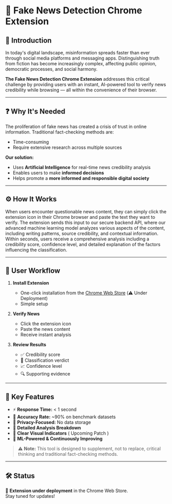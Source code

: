 # 🧠 Fake News Detection Chrome Extension

## 📌 Introduction

In today's digital landscape, misinformation spreads faster than ever through social media platforms and messaging apps. Distinguishing truth from fiction has become increasingly complex, affecting public opinion, democratic processes, and social harmony.

**The Fake News Detection Chrome Extension** addresses this critical challenge by providing users with an instant, AI-powered tool to verify news credibility while browsing — all within the convenience of their browser.

---

## ❓ Why It's Needed

The proliferation of fake news has created a crisis of trust in online information. Traditional fact-checking methods are:

- Time-consuming
- Require extensive research across multiple sources

**Our solution:**
- Uses **Artificial Intelligence** for real-time news credibility analysis
- Enables users to make **informed decisions**
- Helps promote a **more informed and responsible digital society**

---

## ⚙️ How It Works
When users encounter questionable news content, they can simply click the extension icon in their Chrome browser and paste the text they want to verify. The extension sends this input to our secure backend API, where our advanced machine learning model analyzes various aspects of the content, including writing patterns, source credibility, and contextual information. Within seconds, users receive a comprehensive analysis including a credibility score, confidence level, and detailed explanation of the factors influencing the classification.

---
## 👤 User Workflow

1. **Install Extension**
   - One-click installation from the [Chrome Web Store](#) (⚠️ Under Deployment)
   - Simple setup

2. **Verify News**
   - Click the extension icon  
   - Paste the news content  
   - Receive instant analysis

3. **Review Results**
   - ✅ Credibility score  
   - 📌 Classification verdict  
   - 📈 Confidence level  
   - 🔍 Supporting evidence

---

## 🚀 Key Features

- ⚡ **Response Time:** < 1 second  
- 🎯 **Accuracy Rate:** ~90% on benchmark datasets
- 🔐 **Privacy-Focused:** No data storage  
- 📘 **Detailed Analysis Breakdown**  
- 🧭 **Clear Visual Indicators**  ( Upcoming Patch )
- 🧠 **ML-Powered & Continuously Improving**

> ⚠️ **Note:** This tool is designed to supplement, not  to replace, critical thinking and traditional fact-checking methods.

---

## 🛠️ Status

🔧 **Extension under deployment** in the Chrome Web Store.  
Stay tuned for updates!


